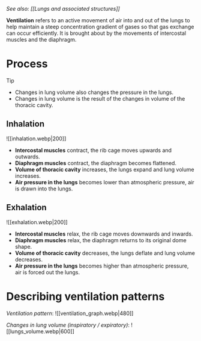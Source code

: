 *See also: [[Lungs and associated structures]]*

**Ventilation** refers to an <span class="hi-blue">active</span> movement of air into and out of the lungs to help <span class="hi-green">maintain a steep concentration gradient of gases</span> so that gas exchange can occur efficiently. It is brought about by the <span class="hi-green">movements of intercostal muscles and the diaphragm</span>.

# Process
> [!tip]
> - Changes in lung volume also changes the pressure in the lungs.
> - Changes in lung volume is the result of the changes in volume of the thoracic cavity.

## Inhalation
![[inhalation.webp|200]]

- **Intercostal muscles** contract, the <span class="hi-blue">rib cage</span> moves upwards and outwards.
- **Diaphragm muscles** contract, the <span class="hi-blue">diaphragm</span> becomes <span class="hi-blue">flattened</span>.
- **Volume of thoracic cavity** increases, the lungs expand and lung volume increases.
- **Air pressure in the lungs** becomes <span class="hi-green">lower than atmospheric pressure</span>, air is drawn into the lungs.

## Exhalation
![[exhalation.webp|200]]

- **Intercostal muscles** relax, the <span class="hi-blue">rib cage</span> moves downwards and inwards.
- **Diaphragm muscles** relax, the <span class="hi-blue">diaphragm</span> returns to its original dome shape.
- **Volume of thoracic cavity** decreases, the lungs deflate and lung volume decreases.
- **Air pressure in the lungs** becomes <span class="hi-green">higher than atmospheric pressure</span>, air is forced out the lungs.

# Describing ventilation patterns
*Ventilation pattern*:
![[ventilation_graph.webp|480]]

*Changes in lung volume (inspiratory / expiratory)*:
![[lungs_volume.webp|600]]
